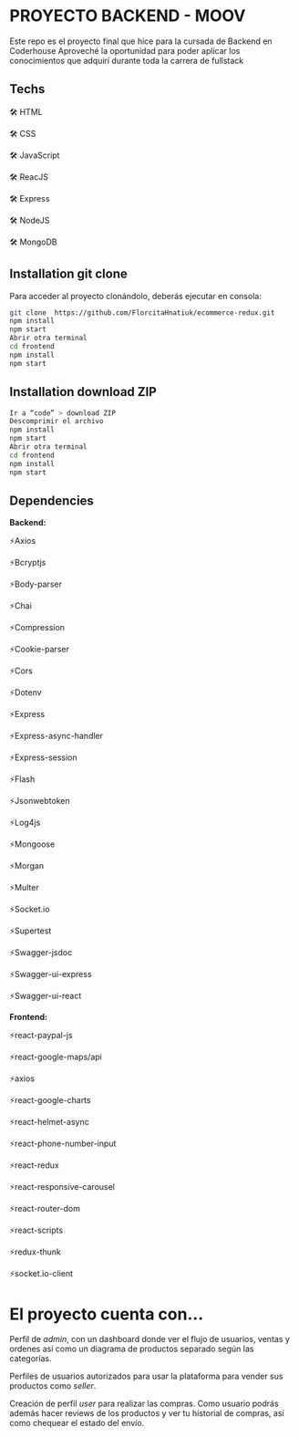 # PROYECTO BACKEND - MOOV

Este repo es el proyecto final que hice para la cursada de Backend en Coderhouse
Aproveché la oportunidad para poder aplicar los conocimientos que adquirí durante toda la carrera de fullstack

## Techs

🛠️ HTML

🛠️ CSS

🛠️ JavaScript

🛠️ ReacJS

🛠️ Express

🛠️ NodeJS

🛠️ MongoDB

## Installation git clone

Para acceder al proyecto clonándolo, deberás ejecutar en consola:

```sh
git clone  https://github.com/FlorcitaHnatiuk/ecommerce-redux.git
npm install
npm start
Abrir otra terminal
cd frontend
npm install
npm start
```

## Installation download ZIP

```sh
Ir a “code” > download ZIP
Descomprimir el archivo
npm install
npm start
Abrir otra terminal
cd frontend
npm install
npm start
```

## Dependencies

**Backend:**

⚡Axios

⚡Bcryptjs

⚡Body-parser

⚡Chai

⚡Compression

⚡Cookie-parser

⚡Cors

⚡Dotenv

⚡Express

⚡Express-async-handler

⚡Express-session

⚡Flash

⚡Jsonwebtoken

⚡Log4js

⚡Mongoose

⚡Morgan

⚡Multer

⚡Socket.io

⚡Supertest

⚡Swagger-jsdoc

⚡Swagger-ui-express

⚡Swagger-ui-react

**Frontend:**

⚡react-paypal-js

⚡react-google-maps/api

⚡axios

⚡react-google-charts

⚡react-helmet-async

⚡react-phone-number-input

⚡react-redux

⚡react-responsive-carousel

⚡react-router-dom

⚡react-scripts

⚡redux-thunk

⚡socket.io-client

# El proyecto cuenta con...
Perfil de *admin*, con un dashboard donde ver el flujo de usuarios, ventas y ordenes así como un diagrama de productos separado según las categorías.

Perfiles de usuarios autorizados para usar la plataforma para vender sus productos como *seller*.

Creación de perfil *user* para realizar las compras. Como usuario podrás además hacer reviews de los productos y ver tu historial de compras, así como chequear el estado del envío.

